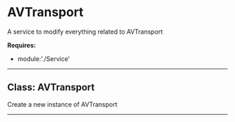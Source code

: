 # AVTransport

A service to modify everything related to AVTransport

**Requires:**

+ module:'./Service'

* * *

## Class: AVTransport

Create a new instance of AVTransport

* * *
